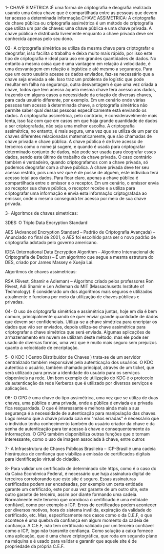 1- CHAVE SIMETRICA :É uma forma de criptografia e deografia realizada usando uma única chave que é compartilhada entre as pessoas que devem ter acesso a determinada informação.CHAVE ASSIMETRICA: A criptografia de chave pública ou criptografia assimétrica é um método de criptografia que utiliza um par de chaves: uma chave pública e uma chave privada. A chave pública é distribuída livremente enquanto a chave privada deve ser conhecida apenas pelo seu dono.

02- A criptografia simétrica se utiliza da mesma chave para criptografar e deografar, isso facilita o trabalho e deixa muito mais rápido, por isso este tipo de criptografia é ideal para uso em grandes quantidades de dados. No entanto a mesma coisa que é uma vantagem em relação á velocidade, é uma desvantagem em relação à logística e até mesmo a segurança. Para que um outro usuário acesse os dados enviados, faz-se necessário que a chave seja enviada a ele. Isso traz um problema de logístic que pode resultar em falha na segurança, outra desvantagem é que uma vez criada a chave, todos que tem acesso àquela mesma chave terá acesso aos dados, trazendo em alguns casos a necessidade da criação de diversas chaves, para cada usuário diferente, por exemplo. Em um cenário onde várias pessoas tem acesso à determinada chave, a criptografia simétrica não permite saber qual dessas pessoas específicamente está enviando os dados. A criptografia assimétrica, pelo contrário, é consideravelmente mais lenta, isso faz com que em casos em que haja grande quantidade de dados a ser criptografada, não seja uma melhor escolha.
A criptografia assimétrica, no entanto, é mais segura, uma vez que se utiliza de um par de chaves diferentes relacionadas matematicamente, que são chamadas de chave privada e chave pública. A chave pública é de livre acesso de terceiros como o nome já sugere, e quando é usada para criptografar determinado conjunto de dados, não pode ser usada para deografar esses dados, sendo este último de trabalho da chave privada. O caso contrário também é verdadeiro, quando criptografamos com a chave privada, só podemos deografar com a chave pública. A chave privada deve ter seu acesso restrito, pois uma vez que é de posse de alguém, este indivíduo terá acesso total aos dados. Para ficar claro, apenas a chave pública é compartilhada entre o emissor e o receptor. Em um cenário, o emissor envia ao receptor sua chave pública, o receptor recebe e a utiliza para criptografar uma informação e envia esta informação criptografada ao emissor, onde o mesmo conseguirá ter acesso por meio de sua chave privada.


3- Algoritmos de chaves simetricas:

3DES: O Triplo Data Encryption Standard 

AES (Advanced Encryption Standard – Padrão de Criptografia Avançada) – Anunciado no final de 2001, o AES foi escolhido para ser o novo padrão de criptografia adotado pelo governo americano.

IDEA (International Data Encryption Algorithm­ – Algoritmo Internacional de Criptografia de Dados) – É um algoritmo que segue a mesma estrutura do DES, criado por James Massey e Xuejia Lai.

Algoritmos de chaves assimetricas:

RSA (Rivest, Shamir e Adleman) – Algoritmo criado pelos professores Ron Rivest, Adi Shamir e Len Adleman do MIT (Massachusetts Institute of Technology). É considerado um dos algoritmos mais seguros e utilizados atualmente e funciona por meio da utilização de chaves públicas e privadas.

04- O uso de criptografia simétrica e assimétrica juntas, hoje em dia é bem comum, principalmente quando se quer enviar grande quantidade de dados que devem ser confidenciais. Utiliza-se a chave simétrica para encriptar os dados que vão ser enviados, depois utiliza-se chave assimétrica para criptografar a chave simétrica que será enviada. Algumas aplicações de armazenamento em nuvem se utilizam deste método, mas ele pode ser usado de diversas formas, uma vez que é muito mais seguro sem prejuízos quanto a velocidade de encriptação.

5- O KDC ( Centro Distribuidor de Chaves ) trata-se de um servidor centralizado também responsável pela autenticação dos usuários. O KDC autentica o usuário, também chamado principal, através de um ticket, que será utilizado para provar a identidade do usuário para os serviços disponíveis na rede. Um bom exemplo de utilização do KDC  é o protocolo de autenticação da rede Kerberos que é utilizado por diversos serviços e aplicações.

06- O GPG é uma chave do tipo assimétrica, uma vez que se utiliza de duas chaves, uma pública e uma privada, onde a pública é enviada e a privada fica resguardada. O que é interessante e melhora ainda mais a sua segurança é a necessidade de autenticação para manipulação das chaves. Logo mesmo que a chave privada caia em "mãos erradas" é necessário que o indíviduo tenha conhecimento também do usuário criador da chave e da senha de autenticação para ter acesso à chave e consequentemente às informações. O GPG também disponibiliza outras funções que o tornam interessante, como o uso de imagem associada à chave, entre outros

7- A Infraestrutura de Chaves Públicas Brasileira – ICP-Brasil é uma cadeia hierárquica de confiança que viabiliza a emissão de certificados digitais para identificação virtual do cidadão.

8- Para validar um certificado de determinado site https, como é o caso do da Caixa Econômica Federal, é necessário que haja assinatura digital de terceiros corroborando que este site é seguro. Essas assinaturas certificadas podem ser encadeadas, por exemplo um certa entidade garante um certificado, este por sua vez garante de um outro site, este outro garante de terceiro, assim por diante formando uma cadeia. Normalmente este terceiro que corrobora o certificado é uma entidade confiável, como por exemplo o ICP. Erros de certificados podem acontecer por diversos motivos, hora do sistema inválida, expiração da validade do certificado, etc. Mas, especificamente nos casos como o da C.E.F, o que acontece é uma quebra da confiança em algum momento da cadeia de confiança. A C.E.F, não tem certificado validado por um terceiro confiável como o ICP, logo não transmite confiança. Como solução a caixa fornece uma aplicação, que é uma chave criptográfica, que roda em segundo plano na máquina e é usado para validar e garantir que aquele site é de propriedade da própria C.E.F.
